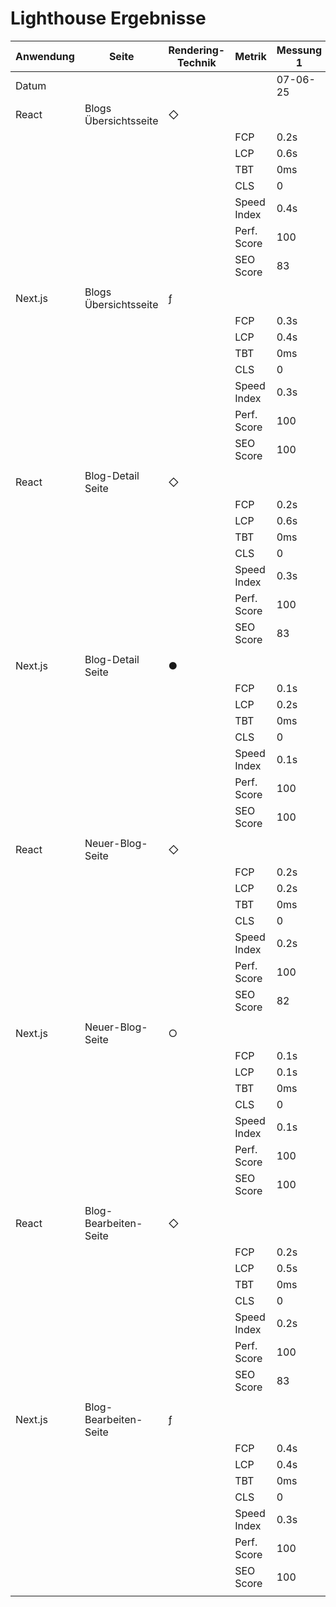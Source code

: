 # Lighthouse Ergebnisse

| Anwendung | Seite                 | Rendering-Technik | Metrik      | Messung 1 | Messung 2 | Messung 3 | Messung 4 | Messung 5 | Messung 6 | Messung 7 | Messung 8 | Messung 9 | Messung 10 | Arithmetische Mittelwert |
| --------- | --------------------- | ----------------- | ----------- | --------- | --------- | --------- | --------- | --------- | --------- | --------- | --------- | --------- | ---------- | ------------------------ |
| Datum     |                       |                   |             | 07-06-25  | 07-06-25  | 07-06-25  | 07-06-25  | 07-06-25  | 16-06-25  | 16-06-25  | 16-06-25  | 16-06-25  | 16-06-25   | 16-06-25                 |
| React     | Blogs Übersichtsseite | ◇                 |             |           |           |           |           |           |           |           |           |           |            |                          |
|           |                       |                   | FCP         | 0.2s      | 0.2s      | 0.2s      | 0.2s      | 0.2s      | 0.4s      | 0.2s      | 0.2s      | 0.2s      | 0.2s       | 0.22s                    |
|           |                       |                   | LCP         | 0.6s      | 0.8s      | 0.6s      | 0.7s      | 0.8s      | 0.6s      | 0.5s      | 0.7s      | 0.6s      | 0.7s       | 0.66s                    |
|           |                       |                   | TBT         | 0ms       | 0ms       | 0ms       | 0ms       | 0ms       | 0ms       | 0ms       | 0ms       | 0ms       | 0ms        | 0ms                      |
|           |                       |                   | CLS         | 0         | 0         | 0         | 0         | 0         | 0         | 0         | 0         | 0         | 0          | 0                        |
|           |                       |                   | Speed Index | 0.4s      | 0.5s      | 0.4s      | 0.4s      | 0.4s      | 0.4s      | 0.4s      | 0.4s      | 0.4s      | 0,4s       | 0.41s                    |
|           |                       |                   | Perf. Score | 100       | 100       | 100       | 100       | 100       | 100       | 100       | 100       | 100       | 100        | 100                      |
|           |                       |                   | SEO Score   | 83        | 83        | 83        | 83        | 83        | 83        | 83        | 83        | 83        | 83         | 83                       |
|           |                       |                   |             |           |           |           |           |           |           |           |           |           |            |                          |
| Next.js   | Blogs Übersichtsseite | ƒ                 |             |           |           |           |           |           |           |           |           |           |            |                          |
|           |                       |                   | FCP         | 0.3s      | 0.4s      | 0.3s      | 0.3s      | 0.2s      | 0.2s      | 0.3s      | 0.3s      | 0.3s      | 0.3s       | 0.29s                    |
|           |                       |                   | LCP         | 0.4s      | 0.5s      | 0.4s      | 0.4s      | 0.4s      | 0.4s      | 0.4s      | 0.4s      | 0.4s      | 0.4s       | 0.42s                    |
|           |                       |                   | TBT         | 0ms       | 0ms       | 0ms       | 0ms       | 0ms       | 0ms       | 0ms       | 0ms       | 0ms       | 0ms        | 0ms                      |
|           |                       |                   | CLS         | 0         | 0         | 0         | 0         | 0         | 0         | 0         | 0         | 0         | 0          | 0                        |
|           |                       |                   | Speed Index | 0.3s      | 0.4s      | 0.3s      | 0.3s      | 0.3s      | 0.3s      | 0.3s      | 0.3s      | 0.3s      | 0.3s       | 0.32s                    |
|           |                       |                   | Perf. Score | 100       | 100       | 100       | 100       | 100       | 100       | 100       | 100       | 100       | 100        | 100                      |
|           |                       |                   | SEO Score   | 100       | 100       | 100       | 100       | 100       | 100       | 100       | 100       | 100       | 100        | 100                      |
|           |                       |                   |             |           |           |           |           |           |           |           |           |           |            |                          |
| React     | Blog-Detail Seite     | ◇                 |             |           |           |           |           |           |           |           |           |           |            |                          |
|           |                       |                   | FCP         | 0.2s      | 0.2s      | 0.2s      | 0.2s      | 0.3s      | 0.2s      | 0.3s      | 0.2s      | 0.2s      | 0.3s       | 0.23s                    |
|           |                       |                   | LCP         | 0.6s      | 0.7s      | 2.6s      | 0.7s      | 0,8s      | 0.8s      | 0.7s      | 0.6s      | 0.5s      | 0.7s       | 0.87s                    |
|           |                       |                   | TBT         | 0ms       | 0ms       | 0ms       | 0ms       | 0ms       | 0ms       | 0ms       | 0ms       | 0ms       | 0ms        | 0ms                      |
|           |                       |                   | CLS         | 0         | 0         | 0         | 0         | 0         | 0         | 0         | 0         | 0         | 0          | 0                        |
|           |                       |                   | Speed Index | 0.3s      | 0.3s      | 1.1s      | 0.4s      | 0.4s      | 0.3s      | 0.3s      | 0.3s      | 0.3s      | 0.4s       | 0.41s                    |
|           |                       |                   | Perf. Score | 100       | 100       | 85        | 100       | 100       | 100       | 100       | 100       | 100       | 100        | 98.5                     |
|           |                       |                   | SEO Score   | 83        | 83        | 83        | 83        | 83        | 83        | 83        | 83        | 83        | 83         | 83                       |
|           |                       |                   |             |           |           |           |           |           |           |           |           |           |            |                          |
| Next.js   | Blog-Detail Seite     | ●                 |             |           |           |           |           |           |           |           |           |           |            |                          |
|           |                       |                   | FCP         | 0.1s      | 0.2s      | 0.1s      | 0.2s      | 0.1s      | 0.4s      | 0.2s      | 0.1s      | 0.1s      | 0.1s       | 0.16s                    |
|           |                       |                   | LCP         | 0.2s      | 0.2s      | 0.2s      | 0.2s      | 0.1s      | 0.5s      | 0.2s      | 0.2s      | 0.2s      | 0.1s       | 0.21s                    |
|           |                       |                   | TBT         | 0ms       | 0ms       | 0ms       | 0ms       | 0ms       | 0ms       | 0ms       | 0ms       | 0ms       | 0ms        | 0ms                      |
|           |                       |                   | CLS         | 0         | 0         | 0         | 0         | 0         | 0         | 0         | 0         | 0         | 0          | 0                        |
|           |                       |                   | Speed Index | 0.1s      | 0.1s      | 0.1s      | 0.1s      | 0.1s      | 0.4s      | 0.2s      | 0.1s      | 0.1s      | 0.1s       | 0.14s                    |
|           |                       |                   | Perf. Score | 100       | 100       | 100       | 100       | 100       | 100       | 100       | 100       | 100       | 100        | 100                      |
|           |                       |                   | SEO Score   | 100       | 100       | 100       | 100       | 100       | 100       | 100       | 100       | 100       | 100        | 100                      |
|           |                       |                   |             |           |           |           |           |           |           |           |           |           |            |                          |
| React     | Neuer-Blog-Seite      | ◇                 |             |           |           |           |           |           |           |           |           |           |            |                          |
|           |                       |                   | FCP         | 0.2s      | 0.2s      | 0.3s      | 0.2s      | 0.2s      | 0.2s      | 0.2s      | 0.2s      | 0.3s      | 0.2s       | 0.23s                    |
|           |                       |                   | LCP         | 0.2s      | 0.2s      | 0.3s      | 0.2s      | 0.2s      | 0.2s      | 0.2s      | 0.2s      | 0.3s      | 0.2s       | 0.23s                    |
|           |                       |                   | TBT         | 0ms       | 0ms       | 0ms       | 0ms       | 0ms       | 0ms       | 0ms       | 0ms       | 0ms       | 0ms        | 0ms                      |
|           |                       |                   | CLS         | 0         | 0         | 0         | 0         | 0         | 0         | 0         | 0         | 0         | 0          | 0                        |
|           |                       |                   | Speed Index | 0.2s      | 0.2s      | 0.2s      | 0.2s      | 0.2s      | 0.2s      | 0.2s      | 0.2s      | 0.2s      | 0.2s       | 0.2s                     |
|           |                       |                   | Perf. Score | 100       | 100       | 100       | 100       | 100       | 100       | 100       | 100       | 100       | 100        | 100                      |
|           |                       |                   | SEO Score   | 82        | 82        | 82        | 82        | 82        | 82        | 82        | 82        | 82        | 82         | 82                       |
|           |                       |                   |             |           |           |           |           |           |           |           |           |           |            |                          |
| Next.js   | Neuer-Blog-Seite      | ○                 |             |           |           |           |           |           |           |           |           |           |            |                          |
|           |                       |                   | FCP         | 0.1s      | 0.1s      | 0.1s      | 0.1s      | 0.1s      | 0.1s      | 0.1s      | 0.1s      | 0.1s      | 0.1s       | 0.1s                     |
|           |                       |                   | LCP         | 0.1s      | 0.1s      | 0.1s      | 0.1s      | 0.1s      | 0.1s      | 0.1s      | 0.1s      | 0.1s      | 0.1s       | 0.1s                     |
|           |                       |                   | TBT         | 0ms       | 0ms       | 0ms       | 0ms       | 0ms       | 0ms       | 0ms       | 0ms       | 0ms       | 0ms        | 0ms                      |
|           |                       |                   | CLS         | 0         | 0         | 0         | 0         | 0         | 0         | 0         | 0         | 0         | 0          | 0                        |
|           |                       |                   | Speed Index | 0.1s      | 0.1s      | 0.1s      | 0.1s      | 0.1s      | 0.1s      | 0.1s      | 0.1s      | 0.1s      | 0.1s       | 0.1s                     |
|           |                       |                   | Perf. Score | 100       | 100       | 100       | 100       | 100       | 100       | 100       | 100       | 100       | 100        | 100                      |
|           |                       |                   | SEO Score   | 100       | 100       | 100       | 100       | 100       | 100       | 100       | 100       | 100       | 100        | 100                      |
|           |                       |                   |             |           |           |           |           |           |           |           |           |           |            |                          |
| React     | Blog-Bearbeiten-Seite | ◇                 |             |           |           |           |           |           |           |           |           |           |            |                          |
|           |                       |                   | FCP         | 0.2s      | 0.2s      | 0.2s      | 0.2s      | 0.2s      | 0.2s      | 0.2s      | 0.2s      | 0.2s      | 0.2s       | 0.2s                     |
|           |                       |                   | LCP         | 0.5s      | 0.7s      | 0.6s      | 0.6s      | 0.6s      | 0.6s      | 0.7s      | 0.7s      | 0.6s      | 0.5s       | 0.61s                    |
|           |                       |                   | TBT         | 0ms       | 0ms       | 0ms       | 0ms       | 0ms       | 0ms       | 0ms       | 0ms       | 0ms       | 0ms        | 0ms                      |
|           |                       |                   | CLS         | 0         | 0         | 0         | 0         | 0         | 0         | 0         | 0         | 0         | 0          | 0                        |
|           |                       |                   | Speed Index | 0.2s      | 0.3s      | 0.3s      | 0.3s      | 0.3s      | 0.3s      | 0.3s      | 0.3s      | 0.3s      | 0.3s       | 0.29s                    |
|           |                       |                   | Perf. Score | 100       | 100       | 100       | 100       | 100       | 100       | 100       | 100       | 100       | 100        | 100                      |
|           |                       |                   | SEO Score   | 83        | 83        | 83        | 83        | 83        | 83        | 83        | 83        | 83        | 83         | 83                       |
|           |                       |                   |             |           |           |           |           |           |           |           |           |           |            |                          |
| Next.js   | Blog-Bearbeiten-Seite | ƒ                 |             |           |           |           |           |           |           |           |           |           |            |                          |
|           |                       |                   | FCP         | 0.4s      | 0.3s      | 0.4s      | 0.4s      | 0.3s      | 0.3s      | 0.3s      | 0.4s      | 0.3s      | 0.3s       | 0.34s                    |
|           |                       |                   | LCP         | 0.4s      | 0.3s      | 0.4s      | 0.5s      | 0.4s      | 0.3s      | 0.3s      | 0.5s      | 0.3s      | 0.3s       | 0.38s                    |
|           |                       |                   | TBT         | 0ms       | 0ms       | 0ms       | 0ms       | 0ms       | 0ms       | 0ms       | 0ms       | 0ms       | 0ms        | 0ms                      |
|           |                       |                   | CLS         | 0         | 0         | 0         | 0         | 0         | 0         | 0         | 0         | 0         | 0          | 0                        |
|           |                       |                   | Speed Index | 0.3s      | 0.3s      | 0.3s      | 0.4s      | 0.3s      | 0.3s      | 0.3s      | 0.4s      | 0.3s      | 0.3s       | 0.33s                    |
|           |                       |                   | Perf. Score | 100       | 100       | 100       | 100       | 100       | 100       | 100       | 100       | 100       | 100        | 100                      |
|           |                       |                   | SEO Score   | 100       | 100       | 100       | 100       | 100       | 100       | 100       | 100       | 100       | 100        | 100                      |
|           |                       |                   |             |           |           |           |           |           |           |           |           |           |            |                          |
